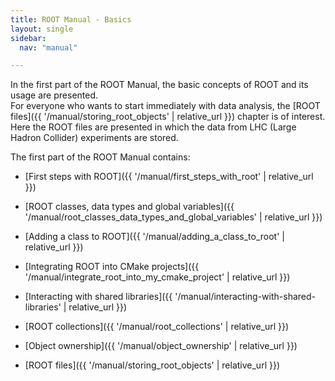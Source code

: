 ```yaml
---
title: ROOT Manual - Basics
layout: single
sidebar:
  nav: "manual"

---
```


In the first part of the ROOT Manual, the basic concepts of ROOT and its usage are presented.<br>
For everyone who wants to start immediately with data analysis, the [ROOT files]({{ '/manual/storing_root_objects' | relative_url }}) chapter is of interest. Here the ROOT files are presented in which the data from LHC (Large Hadron Collider) experiments are stored.

The first part of the ROOT Manual contains:

- [First steps with ROOT]({{ '/manual/first_steps_with_root' | relative_url }})

- [ROOT classes, data types and global variables]({{ '/manual/root_classes_data_types_and_global_variables' | relative_url }})

- [Adding a class to ROOT]({{ '/manual/adding_a_class_to_root' | relative_url }})

- [Integrating ROOT into CMake projects]({{ '/manual/integrate_root_into_my_cmake_project' | relative_url }})

- [Interacting with shared libraries]({{ '/manual/interacting-with-shared-libraries' | relative_url }})

- [ROOT collections]({{ '/manual/root_collections' | relative_url }})

- [Object ownership]({{ '/manual/object_ownership' | relative_url }})

- [ROOT files]({{ '/manual/storing_root_objects' | relative_url }})
